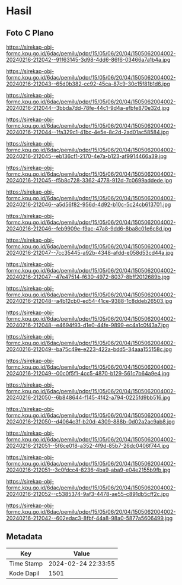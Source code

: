 # Hasil

## Foto C Plano

https://sirekap-obj-formc.kpu.go.id/6dac/pemilu/pdpr/15/05/06/20/04/1505062004002-20240216-212042--91f63145-3d98-4dd6-86f6-03466a7a1b4a.jpg

https://sirekap-obj-formc.kpu.go.id/6dac/pemilu/pdpr/15/05/06/20/04/1505062004002-20240216-212043--65d0b382-cc92-45ca-87c9-30c15f81b1d6.jpg

https://sirekap-obj-formc.kpu.go.id/6dac/pemilu/pdpr/15/05/06/20/04/1505062004002-20240216-212044--3bbda7dd-78fe-44c1-9d4a-efbfe870e32d.jpg

https://sirekap-obj-formc.kpu.go.id/6dac/pemilu/pdpr/15/05/06/20/04/1505062004002-20240216-212044--1fa329c1-41bc-4e5e-8c2d-2ad01ac58584.jpg

https://sirekap-obj-formc.kpu.go.id/6dac/pemilu/pdpr/15/05/06/20/04/1505062004002-20240216-212045--eb136cf1-2170-4e7a-b123-af9914466a39.jpg

https://sirekap-obj-formc.kpu.go.id/6dac/pemilu/pdpr/15/05/06/20/04/1505062004002-20240216-212045--f5b8c728-3362-4778-912d-7c0699addede.jpg

https://sirekap-obj-formc.kpu.go.id/6dac/pemilu/pdpr/15/05/06/20/04/1505062004002-20240216-212046--a5d56f82-956d-4d92-b10c-5c24cb613701.jpg

https://sirekap-obj-formc.kpu.go.id/6dac/pemilu/pdpr/15/05/06/20/04/1505062004002-20240216-212046--feb9909e-f9ac-47a8-9dd6-8ba8c01e6c8d.jpg

https://sirekap-obj-formc.kpu.go.id/6dac/pemilu/pdpr/15/05/06/20/04/1505062004002-20240216-212047--7cc35445-a92b-4348-afdd-e058d53cd44a.jpg

https://sirekap-obj-formc.kpu.go.id/6dac/pemilu/pdpr/15/05/06/20/04/1505062004002-20240216-212047--47e47514-f630-4972-8037-8bff2012689b.jpg

https://sirekap-obj-formc.kpu.go.id/6dac/pemilu/pdpr/15/05/06/20/04/1505062004002-20240216-212048--a4b12cb0-ed54-41ce-9388-1c8ddeb26503.jpg

https://sirekap-obj-formc.kpu.go.id/6dac/pemilu/pdpr/15/05/06/20/04/1505062004002-20240216-212048--e4694f93-d1e0-44fe-9899-ec4a1c0f43a7.jpg

https://sirekap-obj-formc.kpu.go.id/6dac/pemilu/pdpr/15/05/06/20/04/1505062004002-20240216-212049--ba75c49e-e223-422a-bdd5-34aaa155158c.jpg

https://sirekap-obj-formc.kpu.go.id/6dac/pemilu/pdpr/15/05/06/20/04/1505062004002-20240216-212049--00c0f5f1-4cc5-4870-b129-561c7b64a9e4.jpg

https://sirekap-obj-formc.kpu.go.id/6dac/pemilu/pdpr/15/05/06/20/04/1505062004002-20240216-212050--6b848644-f145-4f42-a794-0225fd9bb516.jpg

https://sirekap-obj-formc.kpu.go.id/6dac/pemilu/pdpr/15/05/06/20/04/1505062004002-20240216-212050--d4064c3f-b20d-4309-888b-0d02a2ac9ab8.jpg

https://sirekap-obj-formc.kpu.go.id/6dac/pemilu/pdpr/15/05/06/20/04/1505062004002-20240216-212051--5f6ce018-a352-4f9d-85b7-26dc0406f744.jpg

https://sirekap-obj-formc.kpu.go.id/6dac/pemilu/pdpr/15/05/06/20/04/1505062004002-20240216-212051--3c0fdcc4-8236-4ba9-aba9-e04e2155b9fb.jpg

https://sirekap-obj-formc.kpu.go.id/6dac/pemilu/pdpr/15/05/06/20/04/1505062004002-20240216-212052--c5385374-9af3-4478-ae55-c891db5cff2c.jpg

https://sirekap-obj-formc.kpu.go.id/6dac/pemilu/pdpr/15/05/06/20/04/1505062004002-20240216-212042--602edac3-8fbf-44a8-98a0-5877a5606499.jpg


## Metadata

| Key        | Value               |
| ---------- | ------------------- |
| Time Stamp | 2024-02-24 22:33:55 |
| Kode Dapil | 1501                |



